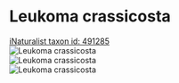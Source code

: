 
Leukoma crassicosta
===================
  
[iNaturalist taxon id: 491285](https://www.inaturalist.org/taxa/491285)  
![Leukoma crassicosta](https://inaturalist-open-data.s3.amazonaws.com/photos/193227747/medium.jpg)  
![Leukoma crassicosta](https://inaturalist-open-data.s3.amazonaws.com/photos/193227881/medium.jpg)  
![Leukoma crassicosta](https://inaturalist-open-data.s3.amazonaws.com/photos/193228876/medium.jpg)